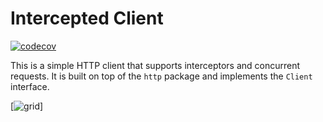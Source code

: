 # Intercepted Client

[![codecov](https://codecov.io/gh/hawkkiller/intercepted_client/graph/badge.svg?token=lCJwHqNC1E)](https://codecov.io/gh/hawkkiller/intercepted_client)

This is a simple HTTP client that supports interceptors and concurrent requests. It is built on top of the `http` package and implements the `Client` interface.

[![grid](https://codecov.io/gh/hawkkiller/intercepted_client/graphs/tree.svg?token=lCJwHqNC1E)]
